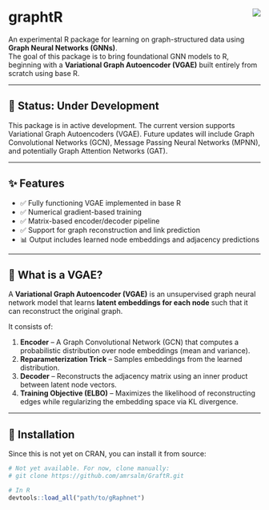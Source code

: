 # graphtR <img src="https://img.shields.io/badge/dev-0.1.0-orange" align="right" />

An experimental R package for learning on graph-structured data using **Graph Neural Networks (GNNs)**.  
The goal of this package is to bring foundational GNN models to R, beginning with a **Variational Graph Autoencoder (VGAE)** built entirely from scratch using base R.

---

## 🚧 Status: Under Development

This package is in active development. The current version supports Variational Graph Autoencoders (VGAE). Future updates will include Graph Convolutional Networks (GCN), Message Passing Neural Networks (MPNN), and potentially Graph Attention Networks (GAT).

---

## ✨ Features

- ✅ Fully functioning VGAE implemented in base R  
- ✅ Numerical gradient-based training
- ✅ Matrix-based encoder/decoder pipeline
- ✅ Support for graph reconstruction and link prediction
- 📊 Output includes learned node embeddings and adjacency predictions

---

## 📘 What is a VGAE?

A **Variational Graph Autoencoder (VGAE)** is an unsupervised graph neural network model that learns **latent embeddings for each node** such that it can reconstruct the original graph.

It consists of:

1. **Encoder** – A Graph Convolutional Network (GCN) that computes a probabilistic distribution over node embeddings (mean and variance).
2. **Reparameterization Trick** – Samples embeddings from the learned distribution.
3. **Decoder** – Reconstructs the adjacency matrix using an inner product between latent node vectors.
4. **Training Objective (ELBO)** – Maximizes the likelihood of reconstructing edges while regularizing the embedding space via KL divergence.

---

## 🔧 Installation

Since this is not yet on CRAN, you can install it from source:

```r
# Not yet available. For now, clone manually:
# git clone https://github.com/amrsalm/GraftR.git

# In R
devtools::load_all("path/to/gRaphnet")
